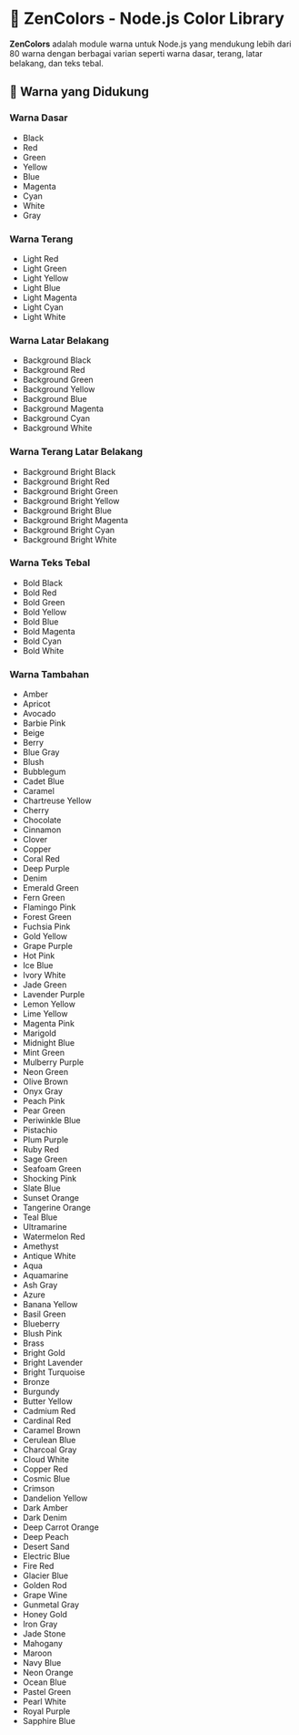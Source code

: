 # 🎨 ZenColors - Node.js Color Library  

**ZenColors** adalah module warna untuk Node.js yang mendukung lebih dari 80 warna dengan berbagai varian seperti warna dasar, terang, latar belakang, dan teks tebal.  

## 🎨 Warna yang Didukung  

### Warna Dasar  
- Black  
- Red  
- Green  
- Yellow  
- Blue  
- Magenta  
- Cyan  
- White  
- Gray  

### Warna Terang  
- Light Red  
- Light Green  
- Light Yellow  
- Light Blue  
- Light Magenta  
- Light Cyan  
- Light White  

### Warna Latar Belakang  
- Background Black  
- Background Red  
- Background Green  
- Background Yellow  
- Background Blue  
- Background Magenta  
- Background Cyan  
- Background White  

### Warna Terang Latar Belakang  
- Background Bright Black  
- Background Bright Red  
- Background Bright Green  
- Background Bright Yellow  
- Background Bright Blue  
- Background Bright Magenta  
- Background Bright Cyan  
- Background Bright White  

### Warna Teks Tebal  
- Bold Black  
- Bold Red  
- Bold Green  
- Bold Yellow  
- Bold Blue  
- Bold Magenta  
- Bold Cyan  
- Bold White  

### Warna Tambahan  
- Amber  
- Apricot  
- Avocado  
- Barbie Pink  
- Beige  
- Berry  
- Blue Gray  
- Blush  
- Bubblegum  
- Cadet Blue  
- Caramel  
- Chartreuse Yellow  
- Cherry  
- Chocolate  
- Cinnamon  
- Clover  
- Copper  
- Coral Red  
- Deep Purple  
- Denim  
- Emerald Green  
- Fern Green  
- Flamingo Pink  
- Forest Green  
- Fuchsia Pink  
- Gold Yellow  
- Grape Purple  
- Hot Pink  
- Ice Blue  
- Ivory White  
- Jade Green  
- Lavender Purple  
- Lemon Yellow  
- Lime Yellow  
- Magenta Pink  
- Marigold  
- Midnight Blue  
- Mint Green  
- Mulberry Purple  
- Neon Green  
- Olive Brown  
- Onyx Gray  
- Peach Pink  
- Pear Green  
- Periwinkle Blue  
- Pistachio  
- Plum Purple  
- Ruby Red  
- Sage Green  
- Seafoam Green  
- Shocking Pink  
- Slate Blue  
- Sunset Orange  
- Tangerine Orange  
- Teal Blue  
- Ultramarine  
- Watermelon Red  
- Amethyst  
- Antique White  
- Aqua  
- Aquamarine  
- Ash Gray  
- Azure  
- Banana Yellow  
- Basil Green  
- Blueberry  
- Blush Pink  
- Brass  
- Bright Gold  
- Bright Lavender  
- Bright Turquoise  
- Bronze  
- Burgundy  
- Butter Yellow  
- Cadmium Red  
- Cardinal Red  
- Caramel Brown  
- Cerulean Blue  
- Charcoal Gray  
- Cloud White  
- Copper Red  
- Cosmic Blue  
- Crimson  
- Dandelion Yellow  
- Dark Amber  
- Dark Denim  
- Deep Carrot Orange  
- Deep Peach  
- Desert Sand  
- Electric Blue  
- Fire Red  
- Glacier Blue  
- Golden Rod  
- Grape Wine  
- Gunmetal Gray  
- Honey Gold  
- Iron Gray  
- Jade Stone  
- Mahogany  
- Maroon  
- Navy Blue  
- Neon Orange  
- Ocean Blue  
- Pastel Green  
- Pearl White  
- Royal Purple  
- Sapphire Blue  
